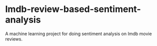 # Imdb-review-based-sentiment-analysis
A machine learning project for doing sentiment analysis on Imdb movie reviews.
